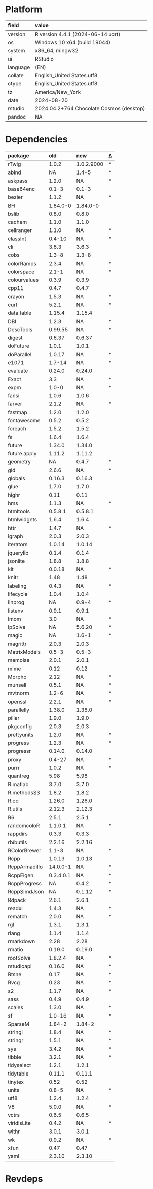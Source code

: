 # Platform

|field    |value                                    |
|:--------|:----------------------------------------|
|version  |R version 4.4.1 (2024-06-14 ucrt)        |
|os       |Windows 10 x64 (build 19044)             |
|system   |x86_64, mingw32                          |
|ui       |RStudio                                  |
|language |(EN)                                     |
|collate  |English_United States.utf8               |
|ctype    |English_United States.utf8               |
|tz       |America/New_York                         |
|date     |2024-08-20                               |
|rstudio  |2024.04.2+764 Chocolate Cosmos (desktop) |
|pandoc   |NA                                       |

# Dependencies

|package       |old       |new        |Δ  |
|:-------------|:---------|:----------|:--|
|rTwig         |1.0.2     |1.0.2.9000 |*  |
|abind         |NA        |1.4-5      |*  |
|askpass       |1.2.0     |NA         |*  |
|base64enc     |0.1-3     |0.1-3      |   |
|bezier        |1.1.2     |NA         |*  |
|BH            |1.84.0-0  |1.84.0-0   |   |
|bslib         |0.8.0     |0.8.0      |   |
|cachem        |1.1.0     |1.1.0      |   |
|cellranger    |1.1.0     |NA         |*  |
|classInt      |0.4-10    |NA         |*  |
|cli           |3.6.3     |3.6.3      |   |
|cobs          |1.3-8     |1.3-8      |   |
|colorRamps    |2.3.4     |NA         |*  |
|colorspace    |2.1-1     |NA         |*  |
|colourvalues  |0.3.9     |0.3.9      |   |
|cpp11         |0.4.7     |0.4.7      |   |
|crayon        |1.5.3     |NA         |*  |
|curl          |5.2.1     |NA         |*  |
|data.table    |1.15.4    |1.15.4     |   |
|DBI           |1.2.3     |NA         |*  |
|DescTools     |0.99.55   |NA         |*  |
|digest        |0.6.37    |0.6.37     |   |
|doFuture      |1.0.1     |1.0.1      |   |
|doParallel    |1.0.17    |NA         |*  |
|e1071         |1.7-14    |NA         |*  |
|evaluate      |0.24.0    |0.24.0     |   |
|Exact         |3.3       |NA         |*  |
|expm          |1.0-0     |NA         |*  |
|fansi         |1.0.6     |1.0.6      |   |
|farver        |2.1.2     |NA         |*  |
|fastmap       |1.2.0     |1.2.0      |   |
|fontawesome   |0.5.2     |0.5.2      |   |
|foreach       |1.5.2     |1.5.2      |   |
|fs            |1.6.4     |1.6.4      |   |
|future        |1.34.0    |1.34.0     |   |
|future.apply  |1.11.2    |1.11.2     |   |
|geometry      |NA        |0.4.7      |*  |
|gld           |2.6.6     |NA         |*  |
|globals       |0.16.3    |0.16.3     |   |
|glue          |1.7.0     |1.7.0      |   |
|highr         |0.11      |0.11       |   |
|hms           |1.1.3     |NA         |*  |
|htmltools     |0.5.8.1   |0.5.8.1    |   |
|htmlwidgets   |1.6.4     |1.6.4      |   |
|httr          |1.4.7     |NA         |*  |
|igraph        |2.0.3     |2.0.3      |   |
|iterators     |1.0.14    |1.0.14     |   |
|jquerylib     |0.1.4     |0.1.4      |   |
|jsonlite      |1.8.8     |1.8.8      |   |
|kit           |0.0.18    |NA         |*  |
|knitr         |1.48      |1.48       |   |
|labeling      |0.4.3     |NA         |*  |
|lifecycle     |1.0.4     |1.0.4      |   |
|linprog       |NA        |0.9-4      |*  |
|listenv       |0.9.1     |0.9.1      |   |
|lmom          |3.0       |NA         |*  |
|lpSolve       |NA        |5.6.20     |*  |
|magic         |NA        |1.6-1      |*  |
|magrittr      |2.0.3     |2.0.3      |   |
|MatrixModels  |0.5-3     |0.5-3      |   |
|memoise       |2.0.1     |2.0.1      |   |
|mime          |0.12      |0.12       |   |
|Morpho        |2.12      |NA         |*  |
|munsell       |0.5.1     |NA         |*  |
|mvtnorm       |1.2-6     |NA         |*  |
|openssl       |2.2.1     |NA         |*  |
|parallelly    |1.38.0    |1.38.0     |   |
|pillar        |1.9.0     |1.9.0      |   |
|pkgconfig     |2.0.3     |2.0.3      |   |
|prettyunits   |1.2.0     |NA         |*  |
|progress      |1.2.3     |NA         |*  |
|progressr     |0.14.0    |0.14.0     |   |
|proxy         |0.4-27    |NA         |*  |
|purrr         |1.0.2     |NA         |*  |
|quantreg      |5.98      |5.98       |   |
|R.matlab      |3.7.0     |3.7.0      |   |
|R.methodsS3   |1.8.2     |1.8.2      |   |
|R.oo          |1.26.0    |1.26.0     |   |
|R.utils       |2.12.3    |2.12.3     |   |
|R6            |2.5.1     |2.5.1      |   |
|randomcoloR   |1.1.0.1   |NA         |*  |
|rappdirs      |0.3.3     |0.3.3      |   |
|rbibutils     |2.2.16    |2.2.16     |   |
|RColorBrewer  |1.1-3     |NA         |*  |
|Rcpp          |1.0.13    |1.0.13     |   |
|RcppArmadillo |14.0.0-1  |NA         |*  |
|RcppEigen     |0.3.4.0.1 |NA         |*  |
|RcppProgress  |NA        |0.4.2      |*  |
|RcppSimdJson  |NA        |0.1.12     |*  |
|Rdpack        |2.6.1     |2.6.1      |   |
|readxl        |1.4.3     |NA         |*  |
|rematch       |2.0.0     |NA         |*  |
|rgl           |1.3.1     |1.3.1      |   |
|rlang         |1.1.4     |1.1.4      |   |
|rmarkdown     |2.28      |2.28       |   |
|rmatio        |0.19.0    |0.19.0     |   |
|rootSolve     |1.8.2.4   |NA         |*  |
|rstudioapi    |0.16.0    |NA         |*  |
|Rtsne         |0.17      |NA         |*  |
|Rvcg          |0.23      |NA         |*  |
|s2            |1.1.7     |NA         |*  |
|sass          |0.4.9     |0.4.9      |   |
|scales        |1.3.0     |NA         |*  |
|sf            |1.0-16    |NA         |*  |
|SparseM       |1.84-2    |1.84-2     |   |
|stringi       |1.8.4     |NA         |*  |
|stringr       |1.5.1     |NA         |*  |
|sys           |3.4.2     |NA         |*  |
|tibble        |3.2.1     |NA         |*  |
|tidyselect    |1.2.1     |1.2.1      |   |
|tidytable     |0.11.1    |0.11.1     |   |
|tinytex       |0.52      |0.52       |   |
|units         |0.8-5     |NA         |*  |
|utf8          |1.2.4     |1.2.4      |   |
|V8            |5.0.0     |NA         |*  |
|vctrs         |0.6.5     |0.6.5      |   |
|viridisLite   |0.4.2     |NA         |*  |
|withr         |3.0.1     |3.0.1      |   |
|wk            |0.9.2     |NA         |*  |
|xfun          |0.47      |0.47       |   |
|yaml          |2.3.10    |2.3.10     |   |

# Revdeps

